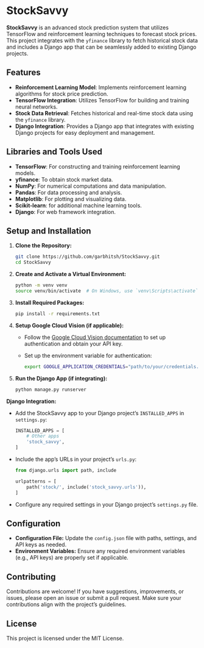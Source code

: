 # StockSavvy

**StockSavvy** is an advanced stock prediction system that utilizes TensorFlow and reinforcement learning techniques to forecast stock prices. This project integrates with the `yfinance` library to fetch historical stock data and includes a Django app that can be seamlessly added to existing Django projects.

## Features

- **Reinforcement Learning Model**: Implements reinforcement learning algorithms for stock price prediction.
- **TensorFlow Integration**: Utilizes TensorFlow for building and training neural networks.
- **Stock Data Retrieval**: Fetches historical and real-time stock data using the `yfinance` library.
- **Django Integration**: Provides a Django app that integrates with existing Django projects for easy deployment and management.

## Libraries and Tools Used

- **TensorFlow**: For constructing and training reinforcement learning models.
- **yfinance**: To obtain stock market data.
- **NumPy**: For numerical computations and data manipulation.
- **Pandas**: For data processing and analysis.
- **Matplotlib**: For plotting and visualizing data.
- **Scikit-learn**: for additional machine learning tools.
- **Django**: For web framework integration.

## Setup and Installation

1. **Clone the Repository:**

    ```bash
    git clone https://github.com/garbhitsh/StockSavvy.git
    cd StockSavvy
    ```

2. **Create and Activate a Virtual Environment:**

    ```bash
    python -m venv venv
    source venv/bin/activate  # On Windows, use `venv\Scripts\activate`
    ```

3. **Install Required Packages:**

    ```bash
    pip install -r requirements.txt
    ```

4. **Setup Google Cloud Vision (if applicable):**
   - Follow the [Google Cloud Vision documentation](https://cloud.google.com/vision/docs/quickstart) to set up authentication and obtain your API key.
   - Set up the environment variable for authentication:

     ```bash
     export GOOGLE_APPLICATION_CREDENTIALS="path/to/your/credentials.json"
     ```

5. **Run the Django App (if integrating):**

    ```bash
    python manage.py runserver
    ```



 **Django Integration:**

   - Add the StockSavvy app to your Django project’s `INSTALLED_APPS` in `settings.py`:

     ```python
     INSTALLED_APPS = [
         # Other apps
         'stock_savvy',
     ]
     ```

   - Include the app’s URLs in your project’s `urls.py`:

     ```python
     from django.urls import path, include

     urlpatterns = [
         path('stock/', include('stock_savvy.urls')),
     ]
     ```

   - Configure any required settings in your Django project’s `settings.py` file.

## Configuration

- **Configuration File:** Update the `config.json` file with paths, settings, and API keys as needed.
- **Environment Variables:** Ensure any required environment variables (e.g., API keys) are properly set if applicable.

## Contributing

Contributions are welcome! If you have suggestions, improvements, or issues, please open an issue or submit a pull request. Make sure your contributions align with the project’s guidelines.

## License

This project is licensed under the MIT License. 


